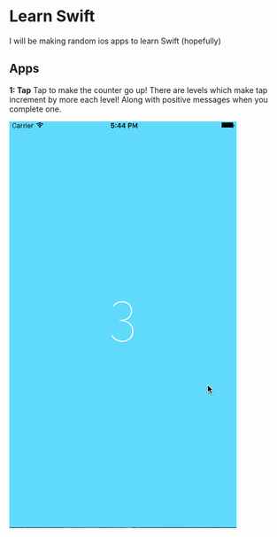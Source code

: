 # Learn Swift

I will be making random ios apps to learn Swift (hopefully)

## Apps

**1: Tap**
Tap to make the counter go up!
There are levels which make tap increment by more each level!
Along with positive messages when you complete one.

![](/TapCounter/TapCounter.gif)
